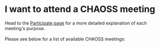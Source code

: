 <div id="meetings">
<h1>I want to attend a CHAOSS meeting</h1>
Head to the <a href="https://chaoss.community/participate/">Participate page</a> for a more detailed explanation of each meeting's purpose.
<br><br>
Please see below for a list of available CHAOSS meetings:
</div>